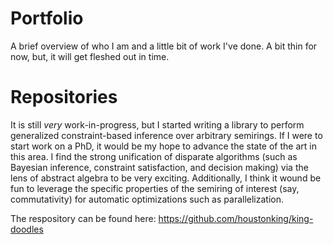 # Portfolio
A brief overview of who I am and a little bit of work I've done. A bit thin for now, but, it will get fleshed out in time. 


# Repositories
It is still *very* work-in-progress, but I started writing a library to perform generalized constraint-based inference over arbitrary semirings.  If I were to start work on a PhD, it would be my hope to advance the state of the art in this area. I find the strong unification of disparate algorithms (such as Bayesian inference, constraint satisfaction, and decision making) via the lens of abstract algebra to be very exciting. Additionally, I think it wound be fun to leverage the specific properties of the semiring of interest (say, commutativity) for automatic optimizations such as parallelization.

The respository can be found here: https://github.com/houstonking/king-doodles
